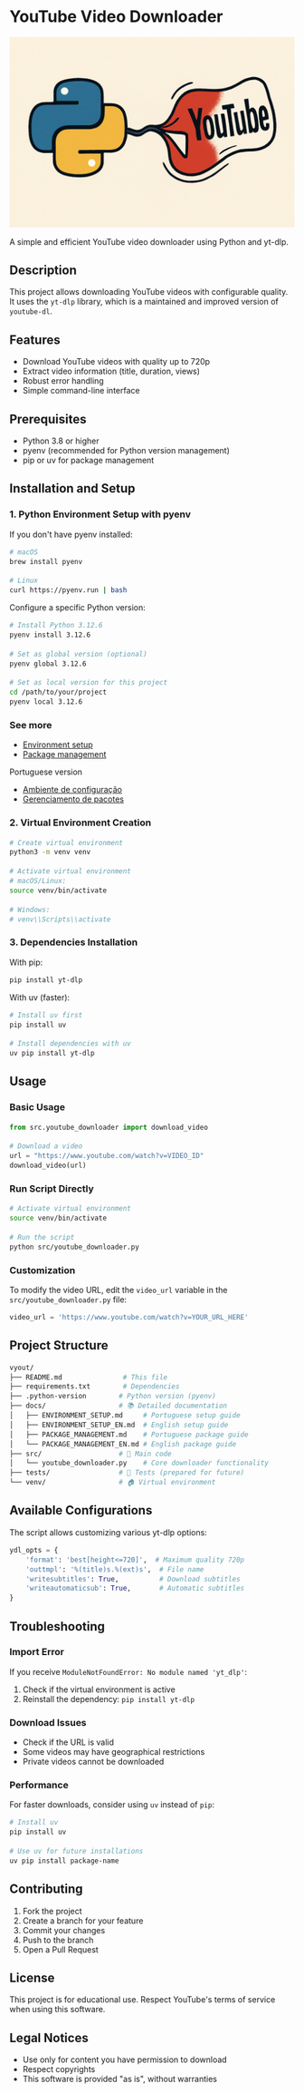 # YouTube Video Downloader

![Python Youtube downloader](assets/pythonYout.png)

A simple and efficient YouTube video downloader using Python and yt-dlp.

## Description

This project allows downloading YouTube videos with configurable quality. It uses the `yt-dlp` library, which is a maintained and improved version of `youtube-dl`.

## Features

- Download YouTube videos with quality up to 720p
- Extract video information (title, duration, views)
- Robust error handling
- Simple command-line interface

## Prerequisites

- Python 3.8 or higher
- pyenv (recommended for Python version management)
- pip or uv for package management

## Installation and Setup

### 1. Python Environment Setup with pyenv

If you don't have pyenv installed:

```bash
# macOS
brew install pyenv

# Linux
curl https://pyenv.run | bash
```

Configure a specific Python version:

```bash
# Install Python 3.12.6
pyenv install 3.12.6

# Set as global version (optional)
pyenv global 3.12.6

# Set as local version for this project
cd /path/to/your/project
pyenv local 3.12.6
```

### See more

- [Environment setup](docs/ENVIRONMENT_SETUP_EN.md)
- [Package management](docs/PACKAGE_MANAGEMENT_EN.md)

Portuguese version

- [Ambiente de configuração](docs/ENVIRONMENT_SETUP.md)
- [Gerenciamento de pacotes](docs/PACKAGE_MANAGEMENT.md)

### 2. Virtual Environment Creation

```bash
# Create virtual environment
python3 -m venv venv

# Activate virtual environment
# macOS/Linux:
source venv/bin/activate

# Windows:
# venv\\Scripts\\activate
```

### 3. Dependencies Installation

With pip:

```bash
pip install yt-dlp
```

With uv (faster):

```bash
# Install uv first
pip install uv

# Install dependencies with uv
uv pip install yt-dlp
```

## Usage

### Basic Usage

```python
from src.youtube_downloader import download_video

# Download a video
url = "https://www.youtube.com/watch?v=VIDEO_ID"
download_video(url)
```

### Run Script Directly

```bash
# Activate virtual environment
source venv/bin/activate

# Run the script
python src/youtube_downloader.py
```

### Customization

To modify the video URL, edit the `video_url` variable in the `src/youtube_downloader.py` file:

```python
video_url = 'https://www.youtube.com/watch?v=YOUR_URL_HERE'
```

## Project Structure

```bash
vyout/
├── README.md               # This file
├── requirements.txt        # Dependencies
├── .python-version        # Python version (pyenv)
├── docs/                  # 📚 Detailed documentation
│   ├── ENVIRONMENT_SETUP.md     # Portuguese setup guide
│   ├── ENVIRONMENT_SETUP_EN.md  # English setup guide
│   ├── PACKAGE_MANAGEMENT.md    # Portuguese package guide
│   └── PACKAGE_MANAGEMENT_EN.md # English package guide
├── src/                   # 🎯 Main code
│   └── youtube_downloader.py    # Core downloader functionality
├── tests/                 # 🧪 Tests (prepared for future)
└── venv/                  # 🏠 Virtual environment
```

## Available Configurations

The script allows customizing various yt-dlp options:

```python
ydl_opts = {
    'format': 'best[height<=720]',  # Maximum quality 720p
    'outtmpl': '%(title)s.%(ext)s',  # File name
    'writesubtitles': True,          # Download subtitles
    'writeautomaticsub': True,       # Automatic subtitles
}
```

## Troubleshooting

### Import Error

If you receive `ModuleNotFoundError: No module named 'yt_dlp'`:

1. Check if the virtual environment is active
2. Reinstall the dependency: `pip install yt-dlp`

### Download Issues

- Check if the URL is valid
- Some videos may have geographical restrictions
- Private videos cannot be downloaded

### Performance

For faster downloads, consider using `uv` instead of `pip`:

```bash
# Install uv
pip install uv

# Use uv for future installations
uv pip install package-name
```

## Contributing

1. Fork the project
2. Create a branch for your feature
3. Commit your changes
4. Push to the branch
5. Open a Pull Request

## License

This project is for educational use. Respect YouTube's terms of service when using this software.

## Legal Notices

- Use only for content you have permission to download
- Respect copyrights
- This software is provided "as is", without warranties
